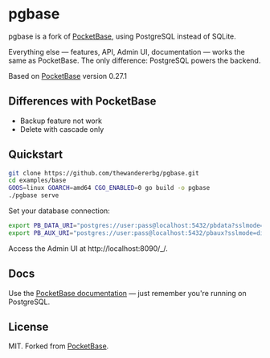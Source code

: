 # pgbase

pgbase is a fork of [PocketBase](https://pocketbase.io), using PostgreSQL instead of SQLite.

Everything else — features, API, Admin UI, documentation — works the same as PocketBase.
The only difference: PostgreSQL powers the backend.

Based on [PocketBase](https://pocketbase.io) version 0.27.1

## Differences with PocketBase
- Backup feature not work
- Delete with cascade only

## Quickstart

```bash
git clone https://github.com/thewandererbg/pgbase.git
cd examples/base
GOOS=linux GOARCH=amd64 CGO_ENABLED=0 go build -o pgbase
./pgbase serve
```

Set your database connection:

```bash
export PB_DATA_URI="postgres://user:pass@localhost:5432/pbdata?sslmode=disable"
export PB_AUX_URI="postgres://user:pass@localhost:5432/pbaux?sslmode=disable"
```

Access the Admin UI at http://localhost:8090/_/.

## Docs

Use the [PocketBase documentation](https://pocketbase.io/docs/) — just remember you're running on PostgreSQL.

## License

MIT. Forked from [PocketBase](https://pocketbase.io).
